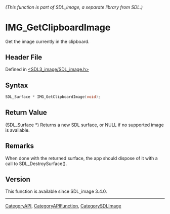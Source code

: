 ###### (This function is part of SDL_image, a separate library from SDL.)
# IMG_GetClipboardImage

Get the image currently in the clipboard.

## Header File

Defined in [<SDL3_image/SDL_image.h>](https://github.com/libsdl-org/SDL_image/blob/main/include/SDL3_image/SDL_image.h)

## Syntax

```c
SDL_Surface * IMG_GetClipboardImage(void);
```

## Return Value

(SDL_Surface *) Returns a new SDL surface, or NULL if no supported image is
available.

## Remarks

When done with the returned surface, the app should dispose of it with a
call to SDL_DestroySurface().

## Version

This function is available since SDL_image 3.4.0.

----
[CategoryAPI](CategoryAPI), [CategoryAPIFunction](CategoryAPIFunction), [CategorySDLImage](CategorySDLImage)

